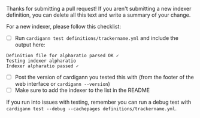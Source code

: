 Thanks for submitting a pull request! If you aren't submitting a new indexer definition, you can delete all this text and write a summary of your change.

For a new indexer, please follow this checklist:

- [ ] Run `cardigann test definitions/trackername.yml` and include the output here:

```
Definition file for alpharatio parsed OK ✓
Testing indexer alpharatio
Indexer alpharatio passed ✓
``` 

- [ ] Post the version of cardigann you tested this with (from the footer of the web interface or `cardigann --version`)
- [ ] Make sure to add the indexer to the list in the README

If you run into issues with testing, remember you can run a debug test with `cardigann test --debug --cachepages definitions/trackername.yml`. 
